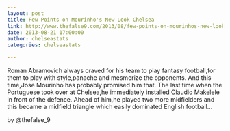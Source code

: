 ```yaml
---
layout: post
title: Few Points on Mourinho's New Look Chelsea
link: http://www.thefalse9.com/2013/08/few-points-on-mourinhos-new-look-chelsea.html
date: 2013-08-21 17:00:00
author: chelseastats
categories: chelseastats

---
```


Roman Abramovich always craved for his team to play fantasy football,for them to play with style,panache and mesmerize the opponents. And this time,Jose Mourinho has probably promised him that. The last time when the Portuguese took over at Chelsea,he immediately installed Claudio Makelele in front of the defence. Ahead of him,he played two more midfielders and this became a midfield triangle which easily dominated English football...

by @thefalse_9